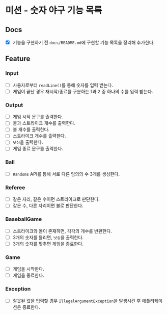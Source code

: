 # 미션 - 숫자 야구 기능 목록
## Docs
- [X] 기능을 구현하기 전 `docs/README.md`에 구현할 기능 목록을 정리해 추가한다.

## Feature
### Input
- [ ] 사용자로부터 `readLine()`를 통해 숫자를 입력 받는다.
- [ ] 게임이 끝난 경우 재시작/종료를 구분하는 1과 2 중 하나의 수를 입력 받는다.

###  Output
- [ ] 게임 시작 문구를 출력한다.
- [ ] 볼과 스트라이크 개수를 출력한다.
- [ ] 볼 개수를 출력한다.
- [ ] 스트라이크 개수를 출력한다.
- [ ] `낫싱`을 출력한다.
- [ ] 게임 종료 문구를 출력한다.

### Ball
- [ ] `Randoms` API를 통해 서로 다른 임의의 수 3개를 생성한다.

### Referee
- [ ] 같은 자리, 같은 수이면 스트라이크로 판단한다.
- [ ] 같은 수, 다른 자리이면 볼로 판단한다.

### BaseballGame
- [ ] 스트라이크와 볼이 존재하면, 각각의 개수를 반환한다.
- [ ] 3개의 숫자를 틀리면, `낫싱`을 출력한다.
- [ ] 3개의 숫자를 맞추면 게임을 종료한다.

### Game
- [ ] 게임을 시작한다.
- [ ] 게임을 종료한다.

###  Exception
- [ ] 잘못된 값을 입력할 경우 `IllegalArgumentException`을 발생시킨 후 애플리케이션은 종료한다.
